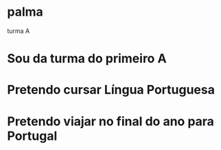 # palma
turma A
# Sou da turma do primeiro A
# Pretendo cursar Língua Portuguesa
# Pretendo viajar no final do ano para Portugal


